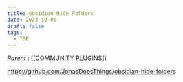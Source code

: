 ```yaml
---
title: Obsidian Hide Folders
date: 2023-10-06
draft: false
tags:
  - TBE
---
```

*Parent* : [[COMMUNITY PLUGINS]]

https://github.com/JonasDoesThings/obsidian-hide-folders